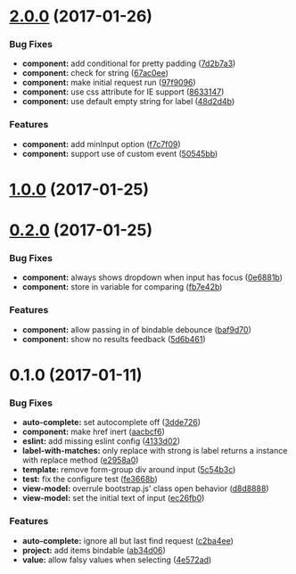 <a name="2.0.0"></a>
# [2.0.0](https://github.com/SpoonX/aurelia-autocomplete/compare/v1.0.0...v2.0.0) (2017-01-26)


### Bug Fixes

* **component:** add conditional for pretty padding ([7d2b7a3](https://github.com/SpoonX/aurelia-autocomplete/commit/7d2b7a3))
* **component:** check for string ([67ac0ee](https://github.com/SpoonX/aurelia-autocomplete/commit/67ac0ee))
* **component:** make initial request run ([97f9096](https://github.com/SpoonX/aurelia-autocomplete/commit/97f9096))
* **component:** use css attribute for IE support ([8633147](https://github.com/SpoonX/aurelia-autocomplete/commit/8633147))
* **component:** use default empty string for label ([48d2d4b](https://github.com/SpoonX/aurelia-autocomplete/commit/48d2d4b))


### Features

* **component:** add minInput option ([f7c7f09](https://github.com/SpoonX/aurelia-autocomplete/commit/f7c7f09))
* **component:** support use of custom event ([50545bb](https://github.com/SpoonX/aurelia-autocomplete/commit/50545bb))



<a name="1.0.0"></a>
# [1.0.0](https://github.com/SpoonX/aurelia-autocomplete/compare/v0.2.0...v1.0.0) (2017-01-25)



<a name="0.2.0"></a>
# [0.2.0](https://github.com/SpoonX/aurelia-autocomplete/compare/v0.1.0...v0.2.0) (2017-01-25)


### Bug Fixes

* **component:** always shows dropdown when input has focus ([0e6881b](https://github.com/SpoonX/aurelia-autocomplete/commit/0e6881b))
* **component:** store in variable for comparing ([fb7e42b](https://github.com/SpoonX/aurelia-autocomplete/commit/fb7e42b))


### Features

* **component:** allow passing in of bindable debounce ([baf9d70](https://github.com/SpoonX/aurelia-autocomplete/commit/baf9d70))
* **component:** show no results feedback ([5d6b461](https://github.com/SpoonX/aurelia-autocomplete/commit/5d6b461))



<a name="0.1.0"></a>
# 0.1.0 (2017-01-11)


### Bug Fixes

* **auto-complete:** set autocomplete off ([3dde726](https://github.com/SpoonX/aurelia-autocomplete/commit/3dde726))
* **component:** make href inert ([aacbcf6](https://github.com/SpoonX/aurelia-autocomplete/commit/aacbcf6))
* **eslint:** add missing eslint config ([4133d02](https://github.com/SpoonX/aurelia-autocomplete/commit/4133d02))
* **label-with-matches:** only replace with strong is label returns a instance with replace method ([e2958a0](https://github.com/SpoonX/aurelia-autocomplete/commit/e2958a0))
* **template:** remove form-group div around input ([5c54b3c](https://github.com/SpoonX/aurelia-autocomplete/commit/5c54b3c))
* **test:** fix the configure test ([fe3668b](https://github.com/SpoonX/aurelia-autocomplete/commit/fe3668b))
* **view-model:** overrule bootstrap.js' class open behavior ([d8d8888](https://github.com/SpoonX/aurelia-autocomplete/commit/d8d8888))
* **view-model:** set the initial text of input ([ec26fb0](https://github.com/SpoonX/aurelia-autocomplete/commit/ec26fb0))


### Features

* **auto-complete:** ignore all but last find request ([c2ba4ee](https://github.com/SpoonX/aurelia-autocomplete/commit/c2ba4ee))
* **project:** add items bindable ([ab34d06](https://github.com/SpoonX/aurelia-autocomplete/commit/ab34d06))
* **value:** allow falsy values when selecting ([4e572ad](https://github.com/SpoonX/aurelia-autocomplete/commit/4e572ad))



